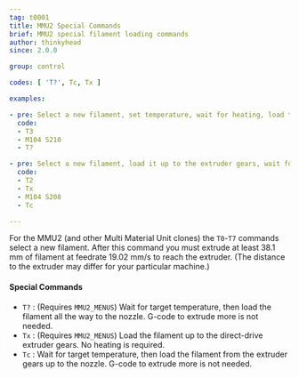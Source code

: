 ```yaml
---
tag: t0001
title: MMU2 Special Commands
brief: MMU2 special filament loading commands
author: thinkyhead
since: 2.0.0

group: control

codes: [ 'T?', Tc, Tx ]

examples:

- pre: Select a new filament, set temperature, wait for heating, load to the nozzle
  code:
  - T3
  - M104 S210
  - T?

- pre: Select a new filament, load it up to the extruder gears, wait for heating, then load to the nozzle
  code:
  - T2
  - Tx
  - M104 S208
  - Tc

---
```

For the MMU2 (and other Multi Material Unit clones) the `T0`-`T7` commands select a new filament. After this command you must extrude at least 38.1 mm of filament at feedrate 19.02 mm/s to reach the extruder. (The distance to the extruder may differ for your particular machine.)

#### Special Commands

- `T?` : (Requires `MMU2_MENUS`) Wait for target temperature, then load the filament all the way to the nozzle. G-code to extrude more is not needed.
- `Tx` : (Requires `MMU2_MENUS`) Load the filament up to the direct-drive extruder gears. No heating is required.
- `Tc` : Wait for target temperature, then load the filament from the extruder gears up to the nozzle. G-code to extrude more is not needed.
